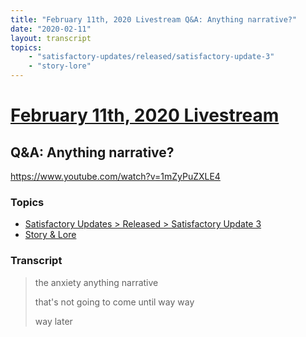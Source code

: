 ```yaml
---
title: "February 11th, 2020 Livestream Q&A: Anything narrative?"
date: "2020-02-11"
layout: transcript
topics:
    - "satisfactory-updates/released/satisfactory-update-3"
    - "story-lore"
---
```

# [February 11th, 2020 Livestream](../2020-02-11.md)
## Q&A: Anything narrative?
https://www.youtube.com/watch?v=1mZyPuZXLE4

### Topics
* [Satisfactory Updates > Released > Satisfactory Update 3](../topics/satisfactory-updates/released/satisfactory-update-3.md)
* [Story & Lore](../topics/story-lore.md)

### Transcript

> the anxiety anything narrative
> 
> that's not going to come until way way
> 
> way later
> 
